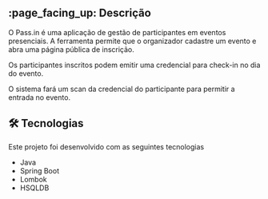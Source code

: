 <h2>  
:page_facing_up: Descrição 
</h2>
  
<p> O Pass.in é uma aplicação de gestão de participantes em eventos presenciais.
A ferramenta permite que o organizador cadastre um evento e abra uma página pública de inscrição.

Os participantes inscritos podem emitir uma credencial para check-in no dia do evento.

O sistema fará um scan da credencial do participante para permitir a entrada no evento.
</p>


<h2>🛠 Tecnologias </h2>
<p>Este projeto foi desenvolvido com as seguintes tecnologias</p>
<ul>
<li>Java</li>
<li>Spring Boot</li>
<li>Lombok</li>
<li>HSQLDB</li>
</ul>
  
